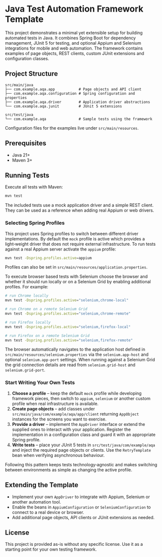 # Java Test Automation Framework Template

This project demonstrates a minimal yet extensible setup for building automated
tests in Java. It combines Spring Boot for dependency management, JUnit 5 for
testing, and optional Appium and Selenium integrations for mobile and web
automation. The framework contains examples of page objects, REST clients,
custom JUnit extensions and configuration classes.

## Project Structure

```
src/main/java
├── com.example.aqa.app           # Page objects and API client
├── com.example.aqa.configuration # Spring configuration and properties
├── com.example.aqa.driver        # Application driver abstractions
└── com.example.aqa.junit         # JUnit 5 extensions

src/test/java
└── com.example.aqa               # Sample tests using the framework
```

Configuration files for the examples live under `src/main/resources`.

## Prerequisites

- Java 21+
- Maven 3+

## Running Tests

Execute all tests with Maven:

```bash
mvn test
```

The included tests use a mock application driver and a simple REST client. They
can be used as a reference when adding real Appium or web drivers.

### Selecting Spring Profiles

This project uses Spring profiles to switch between different driver
implementations. By default the `mock` profile is active which provides a
light‑weight driver that does not require external infrastructure. To run tests
against a real Appium server activate the `appium` profile:

```bash
mvn test -Dspring.profiles.active=appium
```

Profiles can also be set in `src/main/resources/application.properties`.

To execute browser based tests with Selenium choose the browser and whether it
should run locally or on a Selenium Grid by enabling additional profiles. For
example:

```bash
# run Chrome locally
mvn test -Dspring.profiles.active="selenium,chrome-local"

# run Chrome on a remote Selenium Grid
mvn test -Dspring.profiles.active="selenium,chrome-remote"

# run Firefox locally
mvn test -Dspring.profiles.active="selenium,firefox-local"

# run Firefox on a remote Selenium Grid
mvn test -Dspring.profiles.active="selenium,firefox-remote"
```
The browser automatically navigates to the application host defined in
`src/main/resources/selenium.properties` via the `selenium.app-host` and
optional `selenium.app-port` settings. When running against a Selenium Grid the
grid connection details are read from `selenium.grid-host` and
`selenium.grid-port`.

### Start Writing Your Own Tests

1. **Choose a profile** – keep the default `mock` profile while developing
   framework pieces, then switch to `appium`, `selenium` or another custom
   profile when real infrastructure is available.
2. **Create page objects** – add classes under
   `src/main/java/com/example/aqa/app/client` returning `AppObject` instances for
   the screens you want to exercise.
3. **Provide a driver** – implement the `AppDriver` interface or extend the
   supplied ones to interact with your application. Register the implementation
   in a configuration class and guard it with an appropriate Spring profile.
4. **Write tests** – place your JUnit 5 tests in
   `src/test/java/com/example/aqa` and inject the required page objects or
   clients. Use the `RetryTemplate` bean when verifying asynchronous behaviour.

Following this pattern keeps tests technology‑agnostic and makes switching
between environments as simple as changing the active profile.

## Extending the Template

- Implement your own `AppDriver` to integrate with Appium, Selenium or another
  automation tool.
- Enable the beans in `AppiumConfiguration` or `SeleniumConfiguration` to
  connect to a real device or browser.
- Add additional page objects, API clients or JUnit extensions as needed.

## License

This project is provided as-is without any specific license. Use it as a
starting point for your own testing framework.

